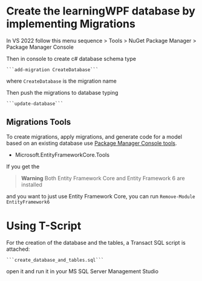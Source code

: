 ﻿# Create the learningWPF database by implementing Migrations

In VS 2022 follow this menu sequence
    > Tools
      > NuGet Package Manager 
        > Package Manager Console

Then in console to create c# database schema type

    ```add-migration CreateDatabase```

where `CreateDatabase` is the migration name

Then push the migrations to database typing

    ```update-database```

## Migrations Tools
To create migrations, apply migrations, and generate code for a model based on an existing database use [Package Manager Console tools](https://docs.microsoft.com/en-us/ef/core/cli/powershell).
- Microsoft.EntityFrameworkCore.Tools

If you get the

> **Warning**
> Both Entity Framework Core and Entity Framework 6 are installed

and you want to just use Entity Framework Core, you can run `Remove-Module EntityFramework6`

# Using T-Script
For the creation of the database and the tables, a Transact SQL script is attached:

    ```create_database_and_tables.sql```

open it and run it in your MS SQL Server Management Studio
